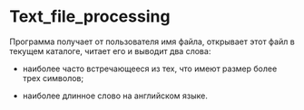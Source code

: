 # Text_file_processing

Программа получает от пользователя имя файла, открывает
этот файл в текущем каталоге, читает его и выводит два слова:

- наиболее часто встречающееся из тех, что имеют размер более трех символов;

- наиболее длинное слово на английском языке.
